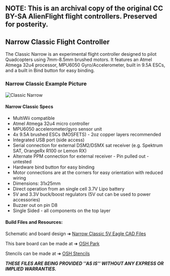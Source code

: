 ## NOTE: This is an archival copy of the original CC BY-SA AlienFlight flight controllers. Preserved for posterity.

## Narrow Classic Flight Controller
The Classic Narrow is an experimental flight controller designed to pilot Quadcopters using 7mm-8.5mm brushed motors. It features an Atmel Atmega 32u4 processor, MPU6050 Gyro/Accelerometer,  built in 9.5A ESCs, and a built in Bind button for easy binding.
### Narrow Classic Example Picture

![Classic Narrow](/docs/assets/images/Classic-Side-USB.jpg "Classic-Narrow")

#### Narrow Classic Specs
* MultiWii compatible
* Atmel Atmega 32u4 micro controller
* MPU6050 accelerometer/gyro sensor unit
* 4x 9.5A brushed ESCs (MOSFETS) - 2oz copper layers recommended
* Integrated USB port (side access)
* Serial connection for external DSM2/DSMX sat receiver (e.g. Spektrum SAT, OrangeRx R100 or Lemon RX)
* Alternate PPM connection for external receiver - Pin pulled out - untested
* Hardware bind button for easy binding
* Motor connections are at the corners for easy orientation with reduced wiring
* Dimensions:  31x25mm
* Direct operation from an single cell 3.7V Lipo battery
* 5V and 3.3V buck/boost regulators (5V out can be used to power accessories)
* Buzzer out on pin D8
* Single Sided - all components on the top layer

#### Build Files and Resources:

Schematic and board design ➜ [Narrow Classic 5V Eagle CAD Files](/Flight-Controllers/Classic "Classic Narrow Eagle CAD Files") 

This bare board can be made at ➜ [OSH Park](https://oshpark.com/ "OSH Park")

Stencils can be made at ➜ [OSH Stencils](https://www.oshstencils.com/ "OSH Stencils")

_**THESE FILES ARE BEING PROVIDED ''AS IS'' WITHOUT ANY EXPRESS OR IMPLIED WARRANTIES.**_
